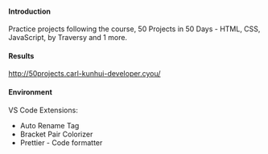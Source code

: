 #### Introduction
Practice projects following the course, 50 Projects in 50 Days - HTML, CSS, JavaScript, by Traversy and 1 more.

#### Results
http://50projects.carl-kunhui-developer.cyou/

#### Environment
VS Code Extensions:
- Auto Rename Tag
- Bracket Pair Colorizer
- Prettier - Code formatter

